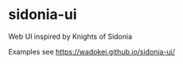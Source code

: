 # sidonia-ui
Web UI inspired by Knights of Sidonia

Examples see https://wadokei.github.io/sidonia-ui/
